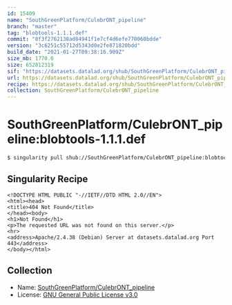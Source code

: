 ```yaml
---
id: 15409
name: "SouthGreenPlatform/CulebrONT_pipeline"
branch: "master"
tag: "blobtools-1.1.1.def"
commit: "8f3f2762138ad84941f1e7cf4d6efe770060bdde"
version: "3c6251c55712d5343d0e2fe871820bdd"
build_date: "2021-01-27T09:38:16.909Z"
size_mb: 1770.0
size: 652812319
sif: "https://datasets.datalad.org/shub/SouthGreenPlatform/CulebrONT_pipeline/blobtools-1.1.1.def/2021-01-27-8f3f2762-3c6251c5/3c6251c55712d5343d0e2fe871820bdd.sif"
url: https://datasets.datalad.org/shub/SouthGreenPlatform/CulebrONT_pipeline/blobtools-1.1.1.def/2021-01-27-8f3f2762-3c6251c5/
recipe: https://datasets.datalad.org/shub/SouthGreenPlatform/CulebrONT_pipeline/blobtools-1.1.1.def/2021-01-27-8f3f2762-3c6251c5/Singularity
collection: SouthGreenPlatform/CulebrONT_pipeline
---
```


# SouthGreenPlatform/CulebrONT_pipeline:blobtools-1.1.1.def

```bash
$ singularity pull shub://SouthGreenPlatform/CulebrONT_pipeline:blobtools-1.1.1.def
```

## Singularity Recipe

```singularity
<!DOCTYPE HTML PUBLIC "-//IETF//DTD HTML 2.0//EN">
<html><head>
<title>404 Not Found</title>
</head><body>
<h1>Not Found</h1>
<p>The requested URL was not found on this server.</p>
<hr>
<address>Apache/2.4.38 (Debian) Server at datasets.datalad.org Port 443</address>
</body></html>
```

## Collection

 - Name: [SouthGreenPlatform/CulebrONT_pipeline](https://github.com/SouthGreenPlatform/CulebrONT_pipeline)
 - License: [GNU General Public License v3.0](https://api.github.com/licenses/gpl-3.0)

